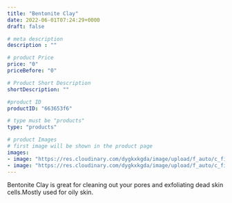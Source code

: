 ```yaml
---
title: "Bentonite Clay"
date: 2022-06-01T07:24:29+0000
draft: false

# meta description
description : ""

# product Price
price: "0"
priceBefore: "0"

# Product Short Description
shortDescription: ""

#product ID
productID: "663653f6"

# type must be "products"
type: "products"

# product Images
# first image will be shown in the product page
images:
- image: "https://res.cloudinary.com/dygkxkgda/image/upload/f_auto/c_fill,fl_progressive,q_auto:good,w_640,h_427/product-images/1kIu-GG9ByhfA3UGD53JEli6Kw94A5w9D"
- image: "https://res.cloudinary.com/dygkxkgda/image/upload/f_auto/c_fill,fl_progressive,q_auto:good,w_640,h_427/product-images/1mVCtvuK675IgkTQukVTmXUxdhWQfuRtQ"
---
```


Bentonite Clay is great for cleaning out your pores and exfoliating dead skin cells.Mostly used for oily skin.
